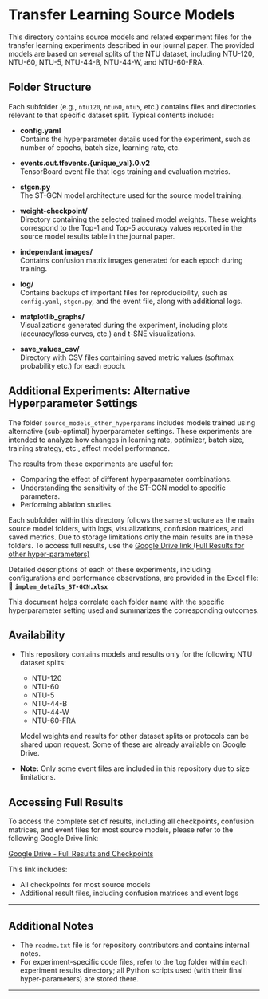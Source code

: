 
# Transfer Learning Source Models

This directory contains source models and related experiment files for the transfer learning experiments described in our journal paper. The provided models are based on several splits of the NTU dataset, including NTU-120, NTU-60, NTU-5, NTU-44-B, NTU-44-W, and NTU-60-FRA.

## Folder Structure

Each subfolder (e.g., `ntu120`, `ntu60`, `ntu5`, etc.) contains files and directories relevant to that specific dataset split. Typical contents include:

- **config.yaml**  
  Contains the hyperparameter details used for the experiment, such as number of epochs, batch size, learning rate, etc.

- **events.out.tfevents.{unique_val}.0.v2**  
  TensorBoard event file that logs training and evaluation metrics.

- **stgcn.py**  
  The ST-GCN model architecture used for the source model training.

- **weight-checkpoint/**  
  Directory containing the selected trained model weights. These weights correspond to the Top-1 and Top-5 accuracy values reported in the source model results table in the journal paper.

- **independant images/**  
  Contains confusion matrix images generated for each epoch during training.

- **log/**  
  Contains backups of important files for reproducibility, such as `config.yaml`, `stgcn.py`, and the event file, along with additional logs.

- **matplotlib_graphs/**  
  Visualizations generated during the experiment, including plots (accuracy/loss curves, etc.) and t-SNE visualizations.

- **save_values_csv/**  
  Directory with CSV files containing saved metric values (softmax probability etc.) for each epoch.

## Additional Experiments: Alternative Hyperparameter Settings

The folder `source_models_other_hyperparams` includes models trained using alternative (sub-optimal) hyperparameter settings. These experiments are intended to analyze how changes in learning rate, optimizer, batch size, training strategy, etc., affect model performance.

The results from these experiments are useful for:
- Comparing the effect of different hyperparameter combinations.
- Understanding the sensitivity of the ST-GCN model to specific parameters.
- Performing ablation studies.

Each subfolder within this directory follows the same structure as the main source model folders, with logs, visualizations, confusion matrices, and saved metrics.
Due to storage limitations only the main results are in these folders. To access full results, use the [Google Drive link (Full Results for other hyper-parameters)](https://drive.google.com/file/d/1HxafuxDxVJeATgVNSF1mhJBe554trRiw/view?usp=drive_link)

Detailed descriptions of each of these experiments, including configurations and performance observations, are provided in the Excel file:
📄 **`implem_details_ST-GCN.xlsx`**

This document helps correlate each folder name with the specific hyperparameter setting used and summarizes the corresponding outcomes.

## Availability

- This repository contains models and results only for the following NTU dataset splits:
  - NTU-120
  - NTU-60
  - NTU-5
  - NTU-44-B
  - NTU-44-W
  - NTU-60-FRA

  Model weights and results for other dataset splits or protocols can be shared upon request. Some of these are already available on Google Drive.

- **Note:** Only some event files are included in this repository due to size limitations.

## Accessing Full Results

To access the complete set of results, including all checkpoints, confusion matrices, and event files for most source models, please refer to the following Google Drive link:

[Google Drive - Full Results and Checkpoints](https://drive.google.com/drive/folders/1fY6NaHDik52XW6KmZnEX1bOOWsQjqQBs?usp=sharing)

This link includes:
- All checkpoints for most source models
- Additional result files, including confusion matrices and event logs

---

## Additional Notes

- The `readme.txt` file is for repository contributors and contains internal notes.
- For experiment-specific code files, refer to the `log` folder within each experiment results directory; all Python scripts used (with their final hyper-parameters) are stored there.

---

